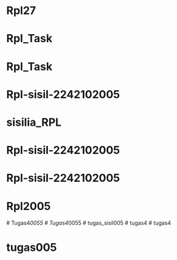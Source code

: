# Rpl27
# Rpl_Task
# Rpl_Task
# Rpl-sisil-2242102005
# sisilia_RPL
# Rpl-sisil-2242102005
# Rpl-sisil-2242102005
# Rpl2005
#   T u g a s 4 _ 0 0 5 5  
 #   T u g a s 4 _ 0 0 5 5  
 #   t u g a s _ s i s i l 0 0 5  
 #   t u g a s 4  
 # tugas4
# tugas005
